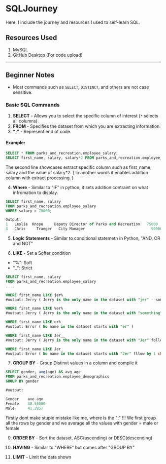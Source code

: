 # SQLJourney

Here, I include the journey and resources I used to self-learn SQL.

## Resources Used
1. MySQL
2. GitHub Desktop (For code upload)

---

## Beginner Notes

- Most commands such as `SELECT`, `DISTINCT`, and others are not case sensitive.

### Basic SQL Commands
1. **SELECT** - Allows you to select the specific column of interest (`*` selects all columns).
2. **FROM** - Specifies the dataset from which you are extracting information.
3. **";"** - Represent end of code.

#### Example:

```sql
SELECT * FROM parks_and_recreation.employee_salary;
SELECT first_name, salary, salary*2 FROM parks_and_recreation.employee_salary;
````

The second line showcases extract specific column such as first_name, salary and the value of salary*2. ( In another words it enables addition column with extract processing. )

4. **Where** - Similar to "IF" in python, it sets addition contraint on what infromation to display.

```sql
SELECT first_name, salary
FROM parks_and_recreation.employee_salary
WHERE salary > 70000;

Output:
1	Leslie	Knope	  Deputy Director of Parks and Recreation	75000	  1
8	Chris	  Traeger	City Manager	                          90000	  3
```

5. **Logic Statements** - Similar to conditional statemetn in Python, "AND, OR and NOT"<br>


6. **LIKE** - Set a Softer condition
  - "%": Soft 
  - "_": Strict

```sql
SELECT first_name, salary
FROM parks_and_recreation.employee_salary
....

WHERE first_name LIKE jer%
#output: Jerry ( Jerry is the only name in the dataset with "jer" - something )

WHERE first_name LIKE %er%
#output: Jerry ( Jerry is the only name in the dataset with "something" - er - "something

WHERE first_name LIKE er%
#output: Error ( No name in the dataset starts with "er" )

WHERE first_name LIKE Jer__
#output: Jerry ( Jerry is the only name in the dataset with "Jer" follow by 2 character )

WHERE first_name LIKE Jer_
#output: Error ( No name in the dataset starts with "Jer" fllow by 1 character )

```


7. **GROUP BY** - Group Distinvt values in a column and compile it
```sql
SELECT gender, avg(age) AS avg_age
FROM parks_and_recreation.employee_demographics
GROUP BY gender

#output:

Gender    ave_age
Female    38.50000
Male      41.2857
````

Firstly dont make stupid mistake like me, where is the ";" !!!
We first group all the rows by gender and we average all the values with gender = male or female


9. **ORDER BY** - Sort the dataset, ASC(ascending) or DESC(descending)

10. **HAVING** - Similar to "WHERE" but comes after "GROUP BY"

11. **LIMIT** - Limit the data shown




